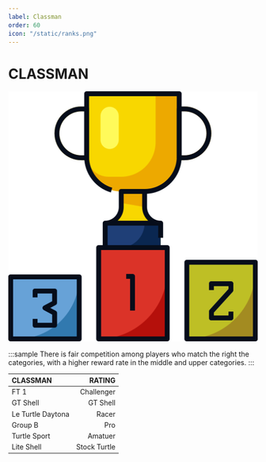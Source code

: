 ```yaml
---
label: Classman
order: 60
icon: "/static/ranks.png"
---
```

<style>
    .sample {
        text-align: center;
        color: #1956AF;
        border-radius: 10px;
        background-color: #E1EDFF;
        border: 1px solid #1956AF;
        padding-top: 20px;
        margin-bottom: 20px;
    }
</style>

# CLASSMAN

![](/static/ranks.png)

:::sample
There is fair competition among players who match the right  the categories, with a higher reward rate in the middle and upper categories.
:::

CLASSMAN   | RATING |
:---   |  ---:
FT 1| Challenger  
GT Shell| GT Shell
Le Turtle Daytona| Racer
Group B| Pro
Turtle Sport| Amatuer
Lite Shell| Stock Turtle





